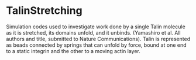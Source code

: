 # TalinStretching
Simulation codes used to investigate work done by a single Talin molecule as it is stretched, its domains unfold, and it unbinds. 
(Yamashiro et al.  All authors and title, submitted to Nature Communications). 
Talin is represented as beads connected by springs that can unfold by force, bound at one end to a static integrin and the other to a moving actin layer. 
